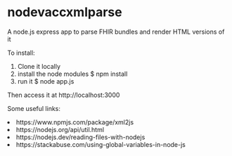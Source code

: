 # nodevaccxmlparse
A node.js express app to parse FHIR bundles and render HTML versions of it

To install:
1) Clone it locally
2) install the node modules
$ npm install
3) run it
$ node app.js

Then access it at http://localhost:3000

Some useful links:
<li>https://www.npmjs.com/package/xml2js</li>
<li>https://nodejs.org/api/util.html</li>
<li>https://nodejs.dev/reading-files-with-nodejs</li>
<li>https://stackabuse.com/using-global-variables-in-node-js</li>